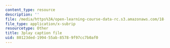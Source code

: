 ```yaml
---
content_type: resource
description: ''
file: /media/https%3A/open-learning-course-data-rc.s3.amazonaws.com/18-065-matrix-methods-in-data-analysis-signal-processing-and-machine-learning-spring-2018/80123ded199455ab85789f97cc7b0af0_Y4f7K9XF04k.srt
file_type: application/x-subrip
resourcetype: Other
title: 3play caption file
uid: 80123ded-1994-55ab-8578-9f97cc7b0af0
---
```

